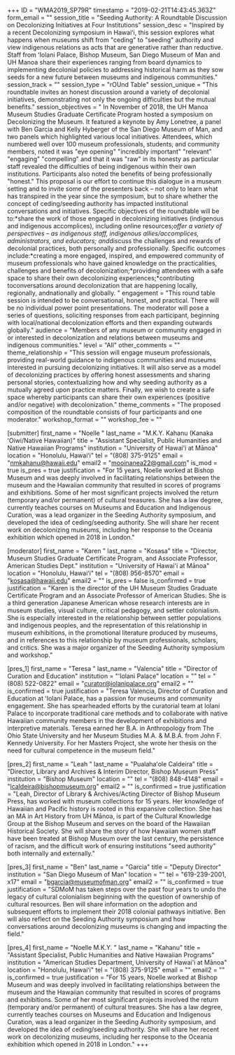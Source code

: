 +++
ID = "WMA2019_SP79R"
timestamp = "2019-02-21T14:43:45.363Z"
form_email = ""
session_title = "Seeding Authority: A Roundtable Discussion on Decolonizing Initiatives at Four Institutions"
session_desc = "Inspired by a recent Decolonizing symposium in Hawaiʻi, this session explores what happens when museums shift from \"ceding\" to \"seeding\" authority and view indigenous relations as acts that are generative rather than reductive. Staff from ʻIolani Palace, Bishop Museum, San Diego Museum of Man and UH Manoa share their experiences ranging from board dynamics to implementing decolonial policies to addressing historical harm as they sow seeds for a new future between museums and indigenous communities."
session_track = ""
session_type = "rOUnd Table"
session_unique = "This roundtable invites an honest discussion around a variety of decolonial initiatives, demonstrating not only the ongoing difficulties but the mutual benefits."
session_objectives = " In November of 2018, the UH Manoa Museum Studies Graduate Certificate Program hosted a symposium on Decolonizing the Museum. It featured a keynote by Amy Lonetree, a panel with Ben Garcia and Kelly Hyberger of the San Diego Museum of Man, and two panels which highlighted various local initiatives. Attendees, which numbered well over 100 museum professionals, students, and community members, noted it was \"eye opening\" \"incredibly important\" \"relevant\" \"engaging\" \"compelling\" and that it was \"raw\" in its honesty as particular staff revealed the difficulties of being indigenous within their own institutions. Participants also noted the benefits of being professionally \"honest.\" This proposal is our effort to continue this dialogue in a museum setting and to invite some of the presenters back – not only to learn what has transpired in the year since the symposium, but to share whether the concept of ceding/seeding authority has impacted institutional conversations and initiatives. Specific objectives of the roundtable will be to:*share the work of those engaged in decolonizing initiatives (indigenous and indigenous accomplices), including online resources;*offer a variety of perspectives – as indigenous staff, indigenous allies/accomplices, administrators, and educators; and*discuss the challenges and rewards of decolonial practices, both personally and professionally. Specific outcomes include:*creating a more engaged, inspired, and empowered community of museum professionals who have gained knowledge on the practicalities, challenges and benefits of decolonization;*providing attendees with a safe space to share their own decolonizing experiences;*contributing toconversations around decolonization that are happening locally, regionally, andnationally and globally. "
engagement = "This round table session is intended to be conversational, honest, and practical. There will be no individual power point presentations. The moderator will pose a series of questions, soliciting responses from each participant, beginning with local/national decolonization efforts and then expanding outwards globally."
audience = "Members of any museum or community engaged in or interested in decolonization and relations between museums and indigenous communities."
level = "All"
other_comments = ""
theme_relationship = "This session will engage museum professionals, providing real-world guidance to indigenous communities and museums interested in pursuing decolonizing initiatives. It will also serve as a model of decolonizing practices by offering honest assessments and sharing personal stories, contextualizing how and why seeding authority as a mutually agreed upon practice matters. Finally, we wish to create a safe space whereby participants can share their own experiences (positive and/or negative) with decolonization."
theme_comments = "The proposed composition of the roundtable consists of four participants and one moderator."
workshop_format = ""
workshop_fee = ""

[submitter]
first_name = "Noelle "
last_name = "M.K.Y. Kahanu (Kanaka ʻOiwi/Native Hawaiian)"
title = "Assistant Specialist, Public Humanities and Native Hawaiian Programs"
institution = "University of Hawai'i at Mānoa"
location = "Honolulu, Hawaiʻi"
tel = "(808) 375-9125"
email = "nmkahanu@hawaii.edu"
email2 = "mooinanea22@gmail.com"
is_mod = true
is_pres = true
justification = "For 15 years, Noelle worked at Bishop Museum and was deeply involved in facilitating relationships between the museum and the Hawaiian community that resulted in scores of programs and exhibitions. Some of her most significant projects involved the return (temporary and/or permanent) of cultural treasures. She has a law degree, currently teaches courses on Museums and Education and Indigenous Curation, was a lead organizer in the Seeding Authority symposium, and developed the idea of ceding/seeding authority. She will share her recent work on decolonizing museums, including her response to the Oceania exhibition which opened in 2018 in London."

[moderator]
first_name = "Karen "
last_name = "Kosasa"
title = "Director, Museum Studies Graduate Certificate Program, and Associate Professor, American Studies Dept."
institution = "University of Hawai'i at Mānoa"
location = "Honolulu, Hawaiʻi"
tel = "(808) 956-8570"
email = "kosasa@hawaii.edu"
email2 = ""
is_pres = false
is_confirmed = true
justification = "Karen is the director of the UH Museum Studies Graduate Certificate Program and an Associate Professor of American Studies. She is a third generation Japanese American whose research interests are in museum studies, visual culture, critical pedagogy, and settler colonialism. She is especially interested in the relationship between settler populations and indigenous peoples, and the representation of this relationship in museum exhibitions, in the promotional literature produced by museums, and in references to this relationship by museum professionals, scholars, and critics. She was a major organizer of the Seeding Authority symposium and workshop."

[pres_1]
first_name = "Teresa "
last_name = "Valencia"
title = "Director of Curation and Education"
institution = "ʻIolani Palace"
location = ""
tel = "(808) 522-0822"
email = "curator@iolanipalace.org"
email2 = ""
is_confirmed = true
justification = "Teresa Valencia, Director of Curation and Education at ʻIolani Palace, has a passion for museums and community engagement. She has spearheaded efforts by the curatorial team at Iolani Palace to incorporate traditional care methods and to collaborate with native Hawaiian community members in the development of exhibitions and interpretive materials. Teresa earned her B.A. in Anthropology from The Ohio State University and her Museum Studies M.A. & M.B.A. from John F. Kennedy University. For her Masters Project, she wrote her thesis on the need for cultural competence in the museum field."

[pres_2]
first_name = "Leah "
last_name = "Pualahaʻole Caldeira"
title = "Director, Library and Archives & Interim Director, Bishop Museum Press"
institution = "Bishop Museum"
location = ""
tel = "(808) 848-4148"
email = "lcaldeira@bishopmuseum.org"
email2 = ""
is_confirmed = true
justification = "Leah, Director of Library & Archives/Acting Director of Bishop Museum Press, has worked with museum collections for 15 years. Her knowledge of Hawaiian and Pacific history is rooted in this expansive collection. She has an MA in Art History from UH Mānoa, is part of the Cultural Knowledge Group at the Bishop Museum and serves on the board of the Hawaiian Historical Society. She will share the story of how Hawaiian women staff have been treated at Bishop Museum over the last century, the persistence of racism, and the difficult work of ensuring institutions \"seed authority\" both internally and externally."

[pres_3]
first_name = "Ben"
last_name = "Garcia"
title = "Deputy Director"
institution = "San Diego Museum of Man"
location = ""
tel = "619-239-2001, x17"
email = "bgarcia@museumofman.org"
email2 = ""
is_confirmed = true
justification = "SDMoM has taken steps over the past four years to undo the legacy of cultural colonialism beginning with the question of ownership of cultural resources. Ben will share information on the adoption and subsequent efforts to implement their 2018 colonial pathways initiative. Ben will also reflect on the Seeding Authority symposium and how conversations around decolonizing museums is changing and impacting the field."

[pres_4]
first_name = "Noelle M.K.Y. "
last_name = "Kahanu"
title = "Assistant Specialist, Public Humanities and Native Hawaiian Programs"
institution = "American Studies Department, University of Hawai'i at Mānoa"
location = "Honolulu, Hawaiʻi"
tel = "(808) 375-9125"
email = ""
email2 = ""
is_confirmed = true
justification = "For 15 years, Noelle worked at Bishop Museum and was deeply involved in facilitating relationships between the museum and the Hawaiian community that resulted in scores of programs and exhibitions. Some of her most significant projects involved the return (temporary and/or permanent) of cultural treasures. She has a law degree, currently teaches courses on Museums and Education and Indigenous Curation, was a lead organizer in the Seeding Authority symposium, and developed the idea of ceding/seeding authority. She will share her recent work on decolonizing museums, including her response to the Oceania exhibition which opened in 2018 in London."
+++
